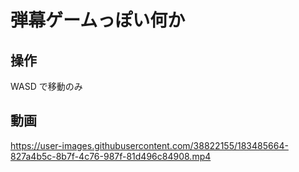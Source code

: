# 弾幕ゲームっぽい何か
## 操作
WASD で移動のみ
## 動画
https://user-images.githubusercontent.com/38822155/183485664-827a4b5c-8b7f-4c76-987f-81d496c84908.mp4


